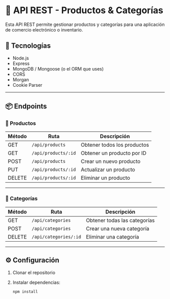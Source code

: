# 🛒 API REST - Productos & Categorías

Esta API REST permite gestionar productos y categorías para una aplicación de comercio electrónico o inventario.

## 🚀 Tecnologías

- Node.js
- Express
- MongoDB / Mongoose (o el ORM que uses)
- CORS
- Morgan
- Cookie Parser

---

## 📦 Endpoints

### 🔹 Productos

| Método | Ruta                  | Descripción                  |
|--------|-----------------------|------------------------------|
| GET    | `/api/products`       | Obtener todos los productos |
| GET    | `/api/products/:id`   | Obtener un producto por ID  |
| POST   | `/api/products`       | Crear un nuevo producto     |
| PUT    | `/api/products/:id`   | Actualizar un producto      |
| DELETE | `/api/products/:id`   | Eliminar un producto        |

---

### 🔸 Categorías

| Método | Ruta                   | Descripción                    |
|--------|------------------------|--------------------------------|
| GET    | `/api/categories`      | Obtener todas las categorías  |
| POST   | `/api/categories`      | Crear una nueva categoría     |
| DELETE | `/api/categories/:id`  | Eliminar una categoría        |

---

## ⚙️ Configuración

1. Clonar el repositorio
2. Instalar dependencias:

   ```bash
   npm install
